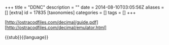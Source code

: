 +++
title = "DDNC"
description = ""
date = 2014-08-10T03:05:56Z
aliases = []
[extra]
id = 17835
[taxonomies]
categories = []
tags = []
+++

[http://ostracodfiles.com/decimal/guide.pdf]
[http://ostracodfiles.com/decimal/emulator.html]

{{stub}}{{language}}
